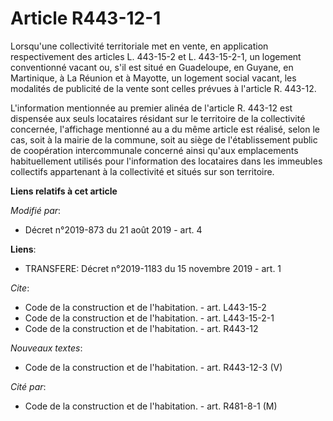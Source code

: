 # Article R443-12-1

Lorsqu'une collectivité territoriale met en vente, en application respectivement des articles L. 443-15-2 et L. 443-15-2-1,
un logement conventionné vacant ou, s'il est situé en Guadeloupe, en Guyane, en Martinique, à La Réunion et à Mayotte, un
logement social vacant, les modalités de publicité de la vente sont celles prévues à l'article R. 443-12. 

L'information mentionnée au premier alinéa de l'article R. 443-12 est dispensée aux seuls locataires résidant sur le
territoire de la collectivité concernée, l'affichage mentionné au a du même article est réalisé, selon le cas, soit à la
mairie de la commune, soit au siège de l'établissement public de coopération intercommunale concerné ainsi qu'aux
emplacements habituellement utilisés pour l'information des locataires dans les immeubles collectifs appartenant à la
collectivité et situés sur son territoire.

**Liens relatifs à cet article**

_Modifié par_:

  - Décret n°2019-873 du 21 août 2019 - art. 4

**Liens**:

  - TRANSFERE: Décret n°2019-1183 du 15 novembre 2019 - art. 1

_Cite_:

  - Code de la construction et de l'habitation. - art. L443-15-2
  - Code de la construction et de l'habitation. - art. L443-15-2-1
  - Code de la construction et de l'habitation. - art. R443-12

_Nouveaux textes_:

  - Code de la construction et de l'habitation. - art. R443-12-3 (V)

_Cité par_:

  - Code de la construction et de l'habitation. - art. R481-8-1 (M)
